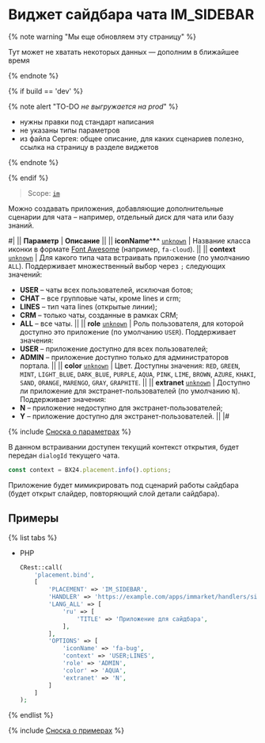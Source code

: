 # Виджет сайдбара чата IM_SIDEBAR

{% note warning "Мы еще обновляем эту страницу" %}

Тут может не хватать некоторых данных — дополним в ближайшее время

{% endnote %}

{% if build == 'dev' %}

{% note alert "TO-DO _не выгружается на prod_" %}

- нужны правки под стандарт написания
- не указаны типы параметров
- из файла Сергея: общее описание, для каких сценариев полезно, ссылка на страницу в разделе виджетов

{% endnote %}

{% endif %}

> Scope: [`im`](../../scopes/permissions.md)

Можно создавать приложения, добавляющие дополнительные сценарии для чата – например, отдельный диск для чата или базу знаний.

#|
|| **Параметр** | **Описание** ||
|| **iconName^*^**
[`unknown`](../../data-types.md) | Название класса иконки в формате [Font Awesome](https://fontawesome.com/search) (например, `fa-cloud`). ||
|| **context**
[`unknown`](../../data-types.md) | Для какого типа чата встраивать приложение (по умолчанию `ALL`). Поддерживает множественный выбор через `;` следующих значений:
- **USER** – чаты всех пользователей, исключая ботов;
- **CHAT** – все групповые чаты, кроме lines и crm;
- **LINES** – тип чата lines (открытые линии);
- **CRM** – только чаты, созданные в рамках CRM;
- **ALL** – все чаты.
 ||
|| **role**
[`unknown`](../../data-types.md) | Роль пользователя, для которой доступно это приложение (по умолчанию `USER`). Поддерживает значения:
- **USER** – приложение доступно для всех пользователей;
- **ADMIN** – приложение доступно только для администраторов портала.
 ||
|| **color**
[`unknown`](../../data-types.md) | Цвет. Доступны значения: `RED`, `GREEN`, `MINT`, `LIGHT_BLUE`, `DARK_BLUE`, `PURPLE`, `AQUA`, `PINK`, `LIME`, `BROWN`, `AZURE`, `KHAKI`, `SAND`, `ORANGE`, `MARENGO`, `GRAY`, `GRAPHITE`. ||
|| **extranet**
[`unknown`](../../data-types.md) | Доступно ли приложение для экстранет-пользователей (по умолчанию `N`). Поддерживает значения:
- **N** – приложение недоступно для экстранет-пользователей;
- **Y** – приложение доступно для экстранет-пользователей.
 ||
|#

{% include [Сноска о параметрах](../../../_includes/required.md) %}

В данном встраивании доступен текущий контекст открытия, будет передан `dialogId` текущего чата.

```js
const context = BX24.placement.info().options;
```

Приложение будет мимикрировать под сценарий работы сайдбара (будет открыт слайдер, повторяющий слой детали сайдбара).

## Примеры

{% list tabs %}

- PHP

    ```php
    CRest::call(
        'placement.bind',
        [
            'PLACEMENT' => 'IM_SIDEBAR',
            'HANDLER' => 'https://example.com/apps/immarket/handlers/sidebar.php',
            'LANG_ALL' => [
                'ru' => [
                    'TITLE' => 'Приложение для сайдбара',
                ],
            ],
            'OPTIONS' => [
                'iconName' => 'fa-bug',
                'context' => 'USER;LINES',
                'role' => 'ADMIN',
                'color' => 'AQUA',
                'extranet' => 'N',
            ]
        ]
    );
    ```

{% endlist %}

{% include [Сноска о примерах](../../../_includes/examples.md) %}